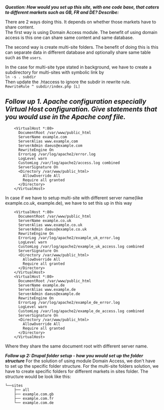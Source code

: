 ***Question: How would you set up this site, with one code base, that caters to different markets such as GB, FR and DE? Describe:***

There are 2 ways doing this. It depends on whether those markets have to share content.  
The first way is using Domain Access module. The benefit of using domain access is this one can share same content and same database.   

The second way is create multi-site folders. The benefit of doing this is this can separate data in different database and optionally share same table such as the `users`.   

In the case for multi-site type stated in background, we have to create a subdirectory for multi-sites with symbolic link by   
```ln -s . subdir```  
Then update the .htaccess to ignore the subdir in rewrite rule.   
```RewriteRule ^ subdir/index.php [L]```  


***Follow up 1. Apache configuration especially Virtual Host configuration. Give statements that you would use in the Apache conf file.***
-------
```
    <VirtualHost *:80>
      DocumentRoot /var/www/public_html
      ServerName example.com
      ServerAlias www.example.com
      ServerAdmin daeus@example.com
      RewriteEngine On
      ErrorLog /var/log/apache2/error.log
      LogLevel warn
      CustomLog /var/log/apache2/access.log combined
      ServerSignature On
      <Directory /var/www/public_html>
        AllowOverride All
        Require all granted
      </Directory>
    </VirtualHost>
```

In case if we have to setup multi-site with different server name(like example.co.uk, example.de), we have to set this up in this way 
```
    <VirtualHost *:80>
      DocumentRoot /var/www/public_html
      ServerName example.co.uk
      ServerAlias www.example.co.uk
      ServerAdmin daeus@example.co.uk
      RewriteEngine On
      ErrorLog /var/log/apache2/example_uk_error.log
      LogLevel warn
      CustomLog /var/log/apache2/example_uk_access.log combined
      ServerSignature On
      <Directory /var/www/public_html>
        AllowOverride All
        Require all granted
      </Directory>
    </VirtualHost>
    <VirtualHost *:80>
      DocumentRoot /var/www/public_html
      ServerName example.de
      ServerAlias www.example.de
      ServerAdmin daeus@example.de
      RewriteEngine On
      ErrorLog /var/log/apache2/example_de_error.log
      LogLevel warn
      CustomLog /var/log/apache2/example_de_access.log combined
      ServerSignature On
      <Directory /var/www/public_html>
        AllowOverride All
        Require all granted
      </Directory>
    </VirtualHost>
```
Where they share the same document root with different server name.

***Follow up 2: Drupal folder setup - how you would set up the folder structure***
For the solution of using module Domain Access, we don't have to set up the specific folder structure.
For the multi-site folders solution, we have to create specific folders for different markets in sites folder.
The structure would be look like this:
```
└──sites
    ├── all
    ├── example.com.gb
    ├── example.com.fr
    └── example.com.de

``` 
